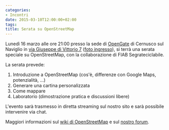 ```yaml
---
categories:
- Incontri
date: 2015-03-10T12:00:00+02:00
tags:
title: Serata su OpenStreetMap
---
```

Lunedì 16 marzo alle ore 21:00 presso la sede di <a href="http://www.opengate.biz/" data-privlyhref="http://www.opengate.biz/">OpenGate</a> di Cernusco sul Naviglio in <a href="https://www.openstreetmap.org/node/2562006314" data-privlyhref="https://www.openstreetmap.org/node/2562006314">via Giuseppe di Vittorio 7</a> (<a href="http://www.instantstreetview.com/2kaqjcz3l65y8z2cozr5z2u" data-privlyhref="http://www.instantstreetview.com/2kaqjcz3l65y8z2cozr5z2u">foto ingresso</a>), si terrà una serata speciale su OpenStreetMap, con la collaborazione di FIAB Segrateciclabile.

La serata prevede:
<ol>
    <li>Introduzione a OpenStreetMap (cos'è, differenze con Google Maps, potenzialità, ...)</li>
    <li>Generare una cartina personalizzata</li>
    <li>Come mappare</li>
    <li>Laboratorio (dimostrazione pratica e discussioni libere)</li>
</ol>
L'evento sarà trasmesso in diretta streaming sul nostro sito e sarà possibile intervenire via chat.

Maggiori informazioni sul <a href="https://wiki.openstreetmap.org/wiki/ViGLug_serata_OSM_2015">wiki di OpenStreetMap</a> e sul <a href="http://forum.viglug.org/index.php?topic=2177.0">nostro forum</a>.
